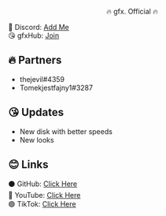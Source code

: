 <p align="center">
🔥 gfx. Official 🔥
</p>

🥶 Discord: [Add Me](https://discord.gg/AF4QFUWK)\
😘 gfxHub: [Join](https://discord.gg/m7SBNXmxvN)

## 🔥 Partners
- thejevil#4359
- Tomekjestfajny1#3287

## 😘 Updates
- New disk with better speeds
- New looks


## 😊 Links
⚫ GitHub: [Click Here](https://github.com/ohheygfx/gfxHub)\
🔴 YouTube: [Click Here](https://youtube.com/@ohheygfx)\
🟣 TikTok: [Click Here](https://tiktok.com/@gfxhub_ua)
